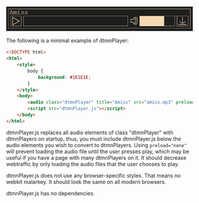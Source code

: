 ![Example image](https://github.com/recidivism5/dtmnPlayer/blob/master/example.PNG)

The following is a minimal example of dtmnPlayer:
```html
<!DOCTYPE html>
<html>
    <style>
        body {
            background: #1E1E1E;
        }
    </style>
    <body>
        <audio class="dtmnPlayer" title="Amiss" src="amiss.mp3" preload="none"></audio>
        <script src="dtmnPlayer.js"></script>
    </body>
</html>
```
dtmnPlayer.js replaces all audio elements of class "dtmnPlayer" with dtmnPlayers on startup,
thus, you must include dtmnPlayer.js below the audio elements you wish to convert to dtmnPlayers.
Using `preload="none"` will prevent loading the audio file until the user presses play, which
may be useful if you have a page with many dtmnPlayers on it. It should decrease webtraffic by
only loading the audio files that the user chooses to play.

dtmnPlayer.js does not use any browser-specific styles. That means no webkit malarkey.
It should look the same on all modern browsers.

dtmnPlayer.js has no dependencies.